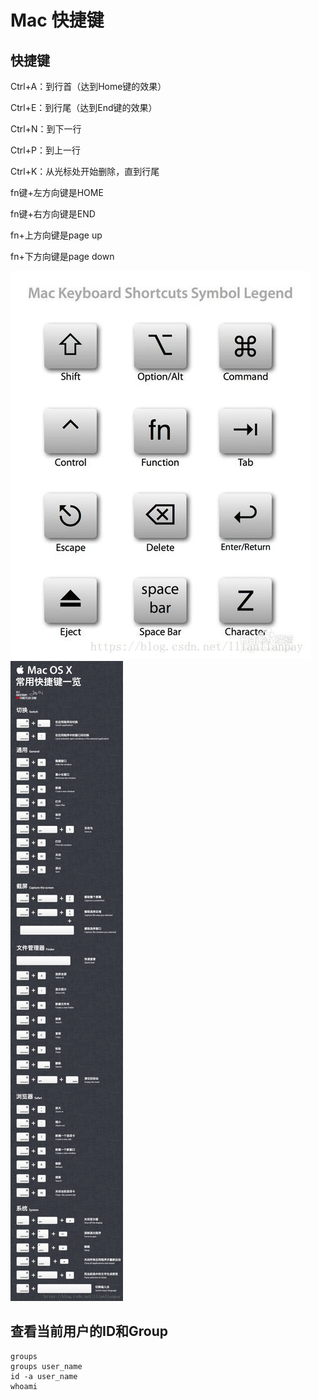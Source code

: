 # Mac 快捷键

## 快捷键

Ctrl+A：到行首（达到Home键的效果）

Ctrl+E：到行尾（达到End键的效果）

Ctrl+N：到下一行

Ctrl+P：到上一行

Ctrl+K：从光标处开始删除，直到行尾

fn键+左方向键是HOME

fn键+右方向键是END

fn+上方向键是page up

fn+下方向键是page down

![legend](images/legend.jpeg)
![shotcut](images/shotcut.jpeg)

## 查看当前用户的ID和Group

```shell
groups
groups user_name
id -a user_name
whoami
```
